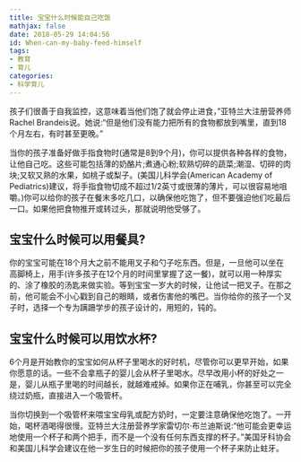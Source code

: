 ```yaml
---
title: 宝宝什么时候能自己吃饭
mathjax: false
date: 2018-05-29 14:04:56
id: When-can-my-baby-feed-himself
tags:
- 教育
- 育儿
categories:
- 科学育儿
---
```


孩子们很善于自我监控，这意味着当他们饱了就会停止进食，”亚特兰大注册营养师Rachel Brandeis说。她说:“但是他们没有能力把所有的食物都放到嘴里，直到18个月左右，有时甚至更晚。”

<!---more--->

当你的孩子准备好做手指食物时(通常是8到9个月)，你可以提供各种各样的食物，让他自己吃。这些可能包括薄的奶酪片;煮通心粉;软熟切碎的蔬菜;潮湿、切碎的肉块;又软又熟的水果，如桃子或梨子。(美国儿科学会(American Academy of Pediatrics)建议，将手指食物切成不超过1/2英寸或很薄的薄片，可以很容易地咀嚼。)你可以给你的孩子在餐末多吃几口，以确保他吃饱了，但不要强迫他们吃最后一口。如果他把食物推开或转过头，那就说明他受够了。 

## 宝宝什么时候可以用餐具? 

你的宝宝可能在18个月大之前不能用叉子和勺子吃东西。但是，一旦他可以坐在高脚椅上，用手(许多孩子在12个月的时间里掌握了这一餐)，就可以用一种厚实的、涂了橡胶的汤匙来做实验。等到宝宝一岁大的时候，让他试一把叉子。在那之前，他可能会不小心戳到自己的眼睛，或者伤害他的嘴巴。当你给你的孩子一个叉子时，选择一个专为蹒跚学步的孩子设计的，用短的，钝的。 

## 宝宝什么时候可以用饮水杯?

6个月是开始教你的宝宝如何从杯子里喝水的好时机，尽管你可以更早开始，如果你愿意的话。一些不会拿瓶子的婴儿会从杯子里喝水。尽早改用小杯的好处之一是，婴儿从瓶子里喝的时间越长，就越难戒掉。如果你正在哺乳，你甚至可以完全绕过奶瓶，直接进入一个吸管杯。

当你切换到一个吸管杯来喂宝宝母乳或配方奶时，一定要注意确保他吃饱了。一开始，喝杯酒喝得很慢。亚特兰大注册营养学家雷切尔·布兰迪斯说:“他可能会更幸运地使用一个杯子和两个把手，而不是一个没有任何东西支撑的杯子。”美国牙科协会和美国儿科学会建议在他一岁生日的时候把你的孩子使用一个杯子来防止蛀牙。 